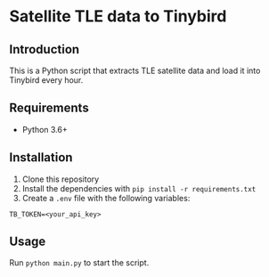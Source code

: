 # Satellite TLE data to Tinybird

## Introduction

This is a Python script that extracts TLE satellite data and load it into Tinybird every hour.

## Requirements

- Python 3.6+

## Installation

1. Clone this repository
2. Install the dependencies with `pip install -r requirements.txt`
3. Create a `.env` file with the following variables:

```
TB_TOKEN=<your_api_key>
```

## Usage

Run `python main.py` to start the script. 
